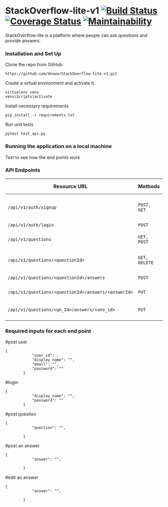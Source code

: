 # StackOverflow-lite-v1         [![Build Status](https://travis-ci.org/dnuwa/StackOverflow-lite-v1.svg?branch=develop)](https://travis-ci.org/dnuwa/StackOverflow-lite-v1)           [![Coverage Status](https://coveralls.io/repos/github/dnuwa/StackOverflow-lite-v1/badge.svg?branch=master)](https://coveralls.io/github/dnuwa/StackOverflow-lite-v1?branch=develop)          [![Maintainability](https://api.codeclimate.com/v1/badges/435ecbae727fc0572738/maintainability)](https://codeclimate.com/github/dnuwa/StackOverflow-lite-v1/maintainability)       
StackOverflow-lite is a platform where people can ask questions and provide answers. 

### Installation and Set Up

Clone the repo from GitHub:

```
https://github.com/dnuwa/StackOverflow-lite-v1.git

```

Create a virtual environment and activate it.

```
virtualenv venv
venv\Scripts\activate

```

Install necessary requirements

```
pip install -r requirements.txt

```

Run unit tests

```
pytest test_api.py

```

### Running the application on a local machine

Test to see how the end points work

### API Endpoints

| Resource URL | Methods | Description | Requires Token |
| -------- | ------------- | --------- |--------------- |
| `/api/v1/auth/signup` | `POST, GET`  | Post new user and get all users | `FALSE` |
| `/api/v1/auth/login` | `POST`  | User Login | `FALSE` |
| `/api/v1/questions` | `GET, POST` | Add & Fetch questions | `TRUE` |
| `/api/v1/questions/<questionId>` | `GET, DELETE` | Manipulate a single question | `TRUE` |
| `/api/v1/questions/<questionId>/answers` | `POST` | Add an answer | `TRUE` |
| `/api/v1/questions/<questionId>/answers/<answerId>` | `PUT` | Edit an answer | `TRUE` |
| `/api/v1/questions/<qn_Id>/answers/<ans_id>` | `PUT` | Mark an Answer as Preferred | `TRUE` |

### Required inputs for each end point

#post user
```
{
            "user_id": ,
            "display_name": "",
            "email": "",
            "password": ""
        }

```
#login
```
{
            "display_name": "",
            "password": ""
        }
```

#post question
```
{
            "question": "",
            
        }
```
#post an answer
```
{
            "answer": "",
            
        }
```
#edit an answer
```
{
            "answer": "",
            
        }
```



